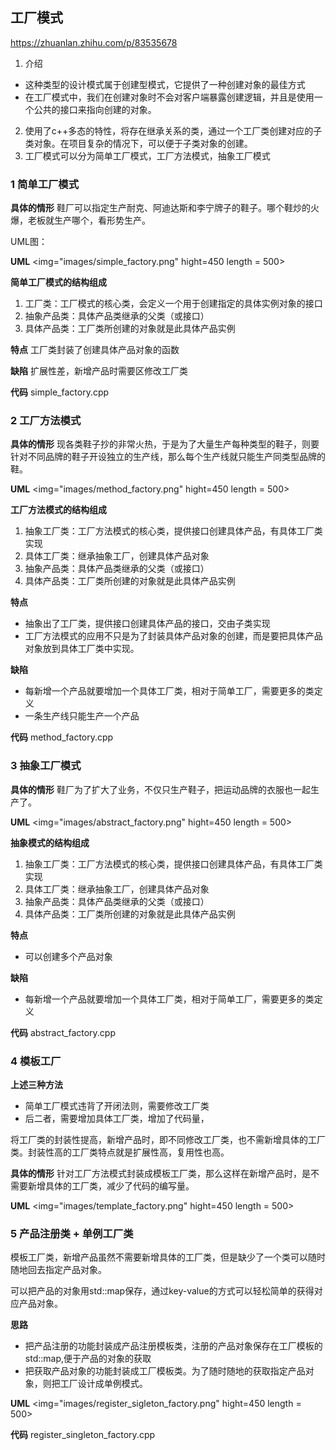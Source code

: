 ## 工厂模式

<https://zhuanlan.zhihu.com/p/83535678>

1. 介绍
  - 这种类型的设计模式属于创建型模式，它提供了一种创建对象的最佳方式
  - 在工厂模式中，我们在创建对象时不会对客户端暴露创建逻辑，并且是使用一个公共的接口来指向创建的对象。
2. 使用了c++多态的特性，将存在继承关系的类，通过一个工厂类创建对应的子类对象。在项目复杂的情况下，可以便于子类对象的创建。
3. 工厂模式可以分为简单工厂模式，工厂方法模式，抽象工厂模式

### 1 简单工厂模式

**具体的情形**
鞋厂可以指定生产耐克、阿迪达斯和李宁牌子的鞋子。哪个鞋炒的火爆，老板就生产哪个，看形势生产。

UML图：

**UML**
<img="images/simple_factory.png" hight=450 length = 500>

**简单工厂模式的结构组成**
1. 工厂类：工厂模式的核心类，会定义一个用于创建指定的具体实例对象的接口
2. 抽象产品类：具体产品类继承的父类（或接口）
3. 具体产品类：工厂类所创建的对象就是此具体产品实例

**特点**
工厂类封装了创建具体产品对象的函数

**缺陷**
扩展性差，新增产品时需要区修改工厂类

**代码**
simple_factory.cpp

### 2 工厂方法模式

**具体的情形**
现各类鞋子抄的非常火热，于是为了大量生产每种类型的鞋子，则要针对不同品牌的鞋子开设独立的生产线，那么每个生产线就只能生产同类型品牌的鞋。

**UML**
<img="images/method_factory.png" hight=450 length = 500>

**工厂方法模式的结构组成**
1. 抽象工厂类：工厂方法模式的核心类，提供接口创建具体产品，有具体工厂类实现
2. 具体工厂类：继承抽象工厂，创建具体产品对象
2. 抽象产品类：具体产品类继承的父类（或接口）
3. 具体产品类：工厂类所创建的对象就是此具体产品实例

**特点**
- 抽象出了工厂类，提供接口创建具体产品的接口，交由子类实现
- 工厂方法模式的应用不只是为了封装具体产品对象的创建，而是要把具体产品对象放到具体工厂类中实现。

**缺陷**
- 每新增一个产品就要增加一个具体工厂类，相对于简单工厂，需要更多的类定义
- 一条生产线只能生产一个产品

**代码**
method_factory.cpp

### 3 抽象工厂模式

**具体的情形**
鞋厂为了扩大了业务，不仅只生产鞋子，把运动品牌的衣服也一起生产了。

**UML**
<img="images/abstract_factory.png" hight=450 length = 500>

**抽象模式的结构组成**
1. 抽象工厂类：工厂方法模式的核心类，提供接口创建具体产品，有具体工厂类实现
2. 具体工厂类：继承抽象工厂，创建具体产品对象
2. 抽象产品类：具体产品类继承的父类（或接口）
3. 具体产品类：工厂类所创建的对象就是此具体产品实例

**特点**
- 可以创建多个产品对象

**缺陷**
- 每新增一个产品就要增加一个具体工厂类，相对于简单工厂，需要更多的类定义

**代码**
abstract_factory.cpp

### 4 模板工厂

**上述三种方法**
- 简单工厂模式违背了开闭法则，需要修改工厂类
- 后二者，需要增加具体工厂类，增加了代码量，

将工厂类的封装性提高，新增产品时，即不同修改工厂类，也不需新增具体的工厂类。封装性高的工厂类特点就是扩展性高，复用性也高。


**具体的情形**
针对工厂方法模式封装成模板工厂类，那么这样在新增产品时，是不需要新增具体的工厂类，减少了代码的编写量。

**UML**
<img="images/template_factory.png" hight=450 length = 500>

### 5 产品注册类 + 单例工厂类

模板工厂类，新增产品虽然不需要新增具体的工厂类，但是缺少了一个类可以随时随地回去指定产品对象。

可以把产品的对象用std::map保存，通过key-value的方式可以轻松简单的获得对应产品对象。

**思路**
- 把产品注册的功能封装成产品注册模板类，注册的产品对象保存在工厂模板的std::map,便于产品的对象的获取
- 把获取产品对象的功能封装成工厂模板类。为了随时随地的获取指定产品对象，则把工厂设计成单例模式。

**UML**
<img="images/register_sigleton_factory.png" hight=450 length = 500>

**代码**
register_singleton_factory.cpp


 
